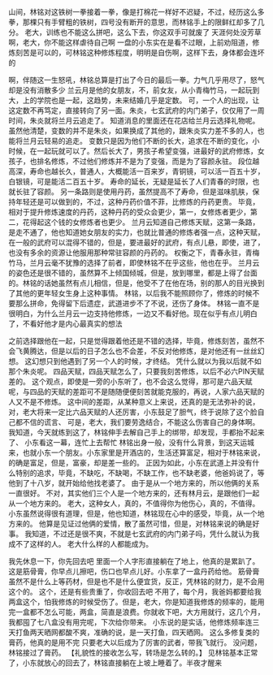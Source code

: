 山间，林铭对这铁树一拳接着一拳，像是打棉花一样好不迟疑，不过，经历这么多拳，那棵只有手臂粗的铁树，四号没有断开的意思，而林铭手上的限鲜红却多了几分。
老大，训练也不能这么拼吧，这么下去，你这双手可就废了
天涯何处没芳草啊，老大，你不能这样虐待自己啊
一盘的小东实在是看不过眼，上前劝阻道，修炼刻苦是可以的，可林铭这种修炼程度，明明是自伤啊，这样下去，身体都会连坏的

啊，伴随这一生怒吼，林铭总算是打出了今日的最后一拳。力气几乎用尽了，怒气却是没有消散多少
兰云月是他的女朋友，不，前女友，从小青梅竹马，一起玩到大，上的学院也是一起，这趋势，未来结婚几乎是定数。
可，一个人的出现，让这定数不再笃定，直接转向了另一面。朱炎，七玄武府的内门弟子，仅仅用了一周时间，朱炎就将兰月云追走了。
知道消息的里面还在花店给兰月云选择礼物呢。虽然他清楚，变数的并不是朱炎，如果换成了其他的，跟朱炎实力差不多的人，也能将兰月云轻易的追走。
变数只是因为他们不断的长大，追求在不断的变化，小时候，在一起玩就可以了。然后长大了，男孩子希望变强，进最好的武府修炼，女孩子，也排名修炼，不过他们修炼并不是为了变强，而是为了容颜永驻。
段位越高深，寿命也越长久，普通人，大概能活一百来岁，青铜镜，可以活一百五十岁，白银镜，可是能活二百五十岁。
寿命的延长，无疑是延长了人们青春的时限，也就长驻了容颜。
另一条路则是使用丹药，虽然提高不了寿命，但是滋味肌肤，保持年轻还是可以做到的，不过，这种丹药价值不菲，比修炼的丹药更贵。
毕竟，相对于提升修炼速度的丹药，这种丹药的受众会更少，第一，女修炼者更少，第二，花得起这个钱的女修炼者也更少。
兰月云知道自己修炼天赋，这第一条路，是走不通了，他也知道她女朋友的实力，也就比普通的修炼者强一点，这种天赋，在一般的武府可以混得不错的，但是，要进最好的武府，有点儿悬，即使，进了，也没有多余的资源让他服用那种常驻容颜的丹药的。
权衡之下，青春永驻，青梅竹马，兰月云毫不犹豫的选择了前者，即使林铭不在乎这些，他也在乎。
兰月云的姿色还是很不错的，虽然算不上倾国倾城，但是，放到哪里，都是上得了台面的。林铭的话她虽然有点儿相信，但是，他受不了在他在场，别的那人的目光换到了其他的更年轻女生身上这种事情。
林铭，以后我不能照顾你了，修炼的时候不要那么拼命，免得留下后遗症，武道进步不了不说，还伤了身体。
林铭一直不是很明白，为什么兰月云一边支持他修炼，一边又不看好他。现在似乎有点儿明白了，不看好他才是内心最真实的想法

之前选择跟他在一起，只是觉得跟着他还是不错的选择，毕竟，修炼刻苦，虽然不会飞黄腾达，但是以后的日子怎么也不会差，不反对他修炼，是对他还有一丝丝幻想。
这幻想只到他遇到了另一个人的时候，才终结。
凭什么就以为我以后就不如那个朱炎呢。
四品天赋，四品天赋怎么了，只要我刻苦修炼，以后不必六PIN天赋差的。
这个观点，即使是一旁的小东听了，也不会这么觉得，那可是六品天赋呢，与四品的天赋的差距可不是随随便便刻苦就能克服的，再说，人家六品天赋的人又不是不修炼。
这中间的差距，从某种意义上来说，还真的是无法弥补的说，
对，老大将来一定比六品天赋的人还厉害，小东鼓足了胆气，终于说除了这个脸自己都不信的谎言、
可是，老大，我们要劳逸结合，不能这么伤害自己的身体啊。
我知道，今天就练到这了，林铭伸手去解自己手上的绑带，却发现，手都抬不起来了、
小东看这一幕，连忙上去帮忙
林铭出身一般，没有什么背景，到这天运城来，也就小东一个朋友。小东家里是开酒店的，生活还算富足，相对于林铭来说，的确是富足，但是，富豪，却是差一些的。
正因为如此，小东在武道上并没有什么特别的追求，毕竟，不缺吃，不缺喝，不缺工作，也不缺老婆，他爸妈说了，等他到了十八岁，就开始给他找老婆了。
由于是从一个地方来的，所以他俩的关系一直很好。
不对，其实他们三个人是一个地方来的，还有林月云，是跟他们一起从一个地方来的。
老大，这种女人，真的，不值得你为他伤心，真的，不值得。小东虽然说得很有道理，但是，他也知道，林铭现在心中的感受，毕竟，从一个地方来的。
他算是见证过他俩的爱情，散了虽然可惜，但是，对林铭来说的确是好事。
我知道，不过还是很不爽，不就是七玄武府的内门弟子吗，凭什么就认为我成不了这样的人。
老大什么样的人都能成为。

我先休息一下，你先回去吧
里面一个人字形直接躺在了地上，他真的是累趴了。
这是筋骨膏，你早点儿擦吧，伤口也早点儿好。小东拿了一盒丹药给他。
筋骨膏虽然不是什么上等药材，但是也不是什么便宜货，反正，凭林铭的财力，是不会用这个的。
这个，还是有些贵重了，你收回去吧
不用了，每个月，我爸妈都要给我两盒这个，怕我修炼的时候受伤了。但是，老大，你是知道我修炼的频率的，能用完一盒都不怎么可能，两盒，简直是浪费。你就收下吧，大方用就行，这几个月，我都囤了七八盒没有用完呢，下次给你带来。
小东说的是实话，他修炼频率连三天打鱼两天晒网都酸不爽，准确的说，是一天打鱼，四天晒网。
这么多修复类的膏药，他真的是用不完
只要老大以后成为了厉害的武者，带我飞就行。
没问题，林铭接过了膏药。
【礼貌性的接收怎么写，转场是怎么转的。】
见林铭基本正常了，小东就放心的回去了，林铭直接躺在上坡上睡着了。半夜才醒来

